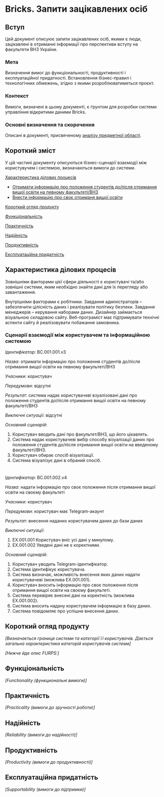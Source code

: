 # Bricks. Запити зацікавлених осіб

## Вступ
Цей документ описуює запити зацікавлених осіб, якими є люди, зацікавлені в отриманні інформації про перспективи вступу на факультети ВНЗ України.

### Мета 
Визначення вимог до функціональності, продуктивності і експлуатаційної придатності. Встановлення бізнес-правил і технологічних обмежень, згідно з якими розроблюватиметься проєкт.

### Контекст
Вимоги, визначені в цьому документі, є ґрунтом для розробки системи управління відкритими даними Bricks.

### Основні визначення та скорочення
Описані в документі, присвяченому [аналізу предметної області](state-of-the-art.md).

## Короткий зміст
У цій частині документу описуються бізнес-сценарії взаємодії між користувучем і системою, визначаються вимоги до системи.

[Характеристика ділових процесів](#description)
* [Отримати інформацію про положення студентів до/після отримання вищої освіти на певному факультеті/ВНЗ](#BC.001.001)
* [Внести інформацію про своє отриманя вищої освіти](#BC.001.002)

[Короткий огляд продукту](#insight)

[Функціональність](#functionality)

[Практичність](#practicality)

[Надійність](#reliability)

[Продуктивність](#productivity)

[Експлуатаційна придатність](#supportability)

## <a name="description">Характеристика ділових процесів</a>

Зовнішніми факторами цієї сфери діяльності є користувачі та/або зовнішні системи, яким необхідно знайти дані для їх перегляду або завантаження.

Внутрішніми факторами є робітники. Завдання адміністраторів – забезпечити цілісність даних і реалізувати політику безпеки. Завдання менеджерів – керування наборами даних.
Дизайнер займається візуальною складовою сайту. Веб-програміст має підтримувати технічні аспекти сайту й реалізовувати побажання замовника.

### Сценарії взаємодії між користувачем та інформаційною системою

*Iдентифікатор*: <a name="BC.001.001">BC.001.001.v3</a>

*Назва*: отримати інформацію про положення студентів до/після отримання вищої освіти на певному факультеті/ВНЗ

*Учасники*: користувач

*Передумови*: відсутні

*Результат*: система надає користувачеві взуалізовані дані про положення студентів до/після отримання вищої освіти на певному факультеті/ВНЗ

*Виключні ситуації*: відсутні

*Основний сценарій*:
1. Користувач вводить дані про факультет/ВНЗ, що його цікавлять.  
2. Система надає користувачеві вибір способу візуалізації даних про положення студентів до/після отримання вищої освіти на введеному факультеті/ВНЗ.
3. Користувач обирає спосіб візуалізації.
4. Система візуалізує дані в обраний спосіб.

#

*Ідентифікатор*: <a name="BC.001.002">BC.001.002.v4</a>

*Назва*: надати інформацію про своє положення після отримання вищої освіти на своєму факультеті

*Учасники*: користувач 

*Передумови*: користувач має Telegram-акаунт

*Результат*: внесення наданих користувачем даних до бази даних

*Виключні ситуації*: 
1. EX.001.001 Користувач вніс усі дані у минулому.  
2. EX.001.002 Уведені дані не є коректними.  

*Основний сценарій*:
1. Користувач уводить Telegram-ідентифікатор.  
2. Система ідентифікує користувача.
3. Система визначає, можливість внесення яких даних надати користувачеві (можлива EX.001.001).
3. Користувач вносить інформацію про своє положення після отримання вищої освіти на своєму факультеті.  
4. Система перевіряє внесені дані на коректність (можлива EX.001.002).  
5. Система вносить надану користувачем інформацію в базу даних.
6. Система повідомляє про успішне внесення даних.

## <a name="insight">Короткий огляд продукту</a>

*[Визначається границя системи та категорії її користувачів. Дається загальна характеристика категорій користувачів
системи]*

*[Нижче йде опис FURPS:]*


## <a name="functionality">Функціональність</a>

*[Functionality (функциональні вимоги)]*

## <a name="practicality">Практичність</a>

*[Practicality (вимоги до зручності роботи)]*

## <a name="reliability">Надійність</a>

*[Reliability (вимоги до надійності)]*

## <a name="productivity">Продуктивність</a>

*[Productivity (вимоги до продуктивності)]*

## <a name="supportability">Експлуатаційна придатність</a>

*[Supportability (вимоги до підтримки)]*
